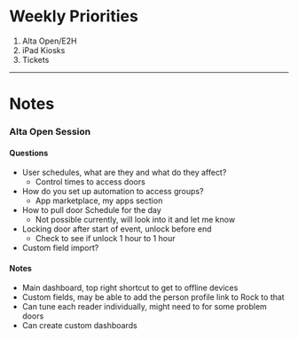 # Weekly Priorities
1. Alta Open/E2H
2. iPad Kiosks
3. Tickets
---
# Notes

### Alta Open Session
#### Questions
- User schedules, what are they and what do they affect?
	- Control times to access doors
- How do you set up automation to access groups?
	- App marketplace, my apps section
- How to pull door Schedule for the day
	- Not possible currently, will look into it and let me know
- Locking door after start of event, unlock before end
	- Check to see if unlock 1 hour to 1 hour
- Custom field import?

#### Notes
- Main dashboard, top right shortcut to get to offline devices
- Custom fields, may be able to add the person profile link to Rock to that
- Can tune each reader individually, might need to for some problem doors
- Can create custom dashboards